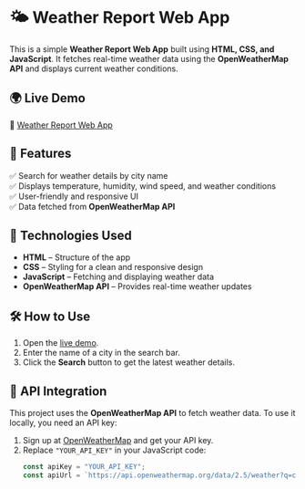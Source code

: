 # 🌤️ Weather Report Web App  

This is a simple **Weather Report Web App** built using **HTML, CSS, and JavaScript**. It fetches real-time weather data using the **OpenWeatherMap API** and displays current weather conditions.  

## 🌍 Live Demo  
🔗 [Weather Report Web App](https://weather-vamsis-projects-7248c4d1.vercel.app/)  

## 📌 Features  
✅ Search for weather details by city name  
✅ Displays temperature, humidity, wind speed, and weather conditions  
✅ User-friendly and responsive UI  
✅ Data fetched from **OpenWeatherMap API**  

## 🚀 Technologies Used  
- **HTML** – Structure of the app  
- **CSS** – Styling for a clean and responsive design  
- **JavaScript** – Fetching and displaying weather data  
- **OpenWeatherMap API** – Provides real-time weather updates  

## 🛠️ How to Use  
1. Open the [live demo](https://weather-vamsis-projects-7248c4d1.vercel.app/).  
2. Enter the name of a city in the search bar.  
3. Click the **Search** button to get the latest weather details.  

## 🔑 API Integration  
This project uses the **OpenWeatherMap API** to fetch weather data. To use it locally, you need an API key:  

1. Sign up at [OpenWeatherMap](https://openweathermap.org/) and get your API key.  
2. Replace `"YOUR_API_KEY"` in your JavaScript code:  
   ```js
   const apiKey = "YOUR_API_KEY";
   const apiUrl = `https://api.openweathermap.org/data/2.5/weather?q=city_name&appid=${apiKey}`;

